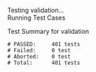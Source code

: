 
Testing validation...</br>
Running Test Cases

Test Summary for validation

    # PASSED:     401 tests
    # Failed:     0 test
    # Aborted:    0 test
    # Total:      401 tests
